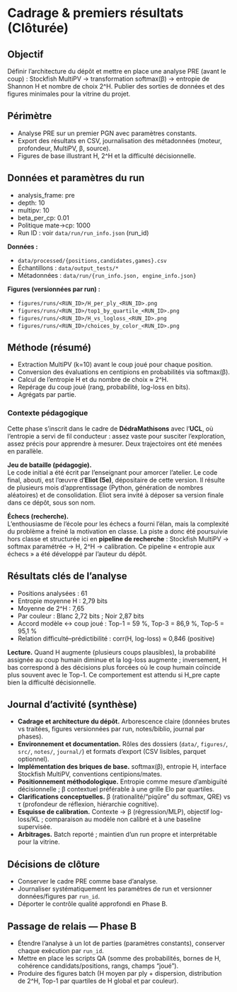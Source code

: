 #  Cadrage & premiers résultats (Clôturée)

## Objectif
Définir l’architecture du dépôt et mettre en place une analyse PRE (avant le coup) : Stockfish MultiPV → transformation softmax(β) → entropie de Shannon H et nombre de choix 2^H. Publier des sorties de données et des figures minimales pour la vitrine du projet.

## Périmètre
- Analyse PRE sur un premier PGN avec paramètres constants.  
- Export des résultats en CSV, journalisation des métadonnées (moteur, profondeur, MultiPV, β, source).  
- Figures de base illustrant H, 2^H et la difficulté décisionnelle.

## Données et paramètres du run
- analysis_frame: pre  
- depth: 10  
- multipv: 10  
- beta_per_cp: 0.01  
- Politique mate→cp: 1000  
- Run ID : voir `data/run/run_info.json` (run_id)

**Données :**
- `data/processed/{positions,candidates,games}.csv`  
- Échantillons : `data/output_tests/*`  
- Métadonnées : `data/run/{run_info.json, engine_info.json}`

**Figures (versionnées par run) :**
- `figures/runs/<RUN_ID>/H_per_ply_<RUN_ID>.png`  
- `figures/runs/<RUN_ID>/top1_by_quartile_<RUN_ID>.png`  
- `figures/runs/<RUN_ID>/H_vs_logloss_<RUN_ID>.png`  
- `figures/runs/<RUN_ID>/choices_by_color_<RUN_ID>.png`

## Méthode (résumé)
- Extraction MultiPV (k=10) avant le coup joué pour chaque position.  
- Conversion des évaluations en centipions en probabilités via softmax(β).  
- Calcul de l’entropie H et du nombre de choix ≈ 2^H.  
- Repérage du coup joué (rang, probabilité, log-loss en bits).  
- Agrégats par partie.

### Contexte pédagogique
Cette phase s’inscrit dans le cadre de **DédraMathisons** avec l’**UCL**, où l’entropie a servi de fil conducteur : assez vaste pour susciter l’exploration, assez précis pour apprendre à mesurer. Deux trajectoires ont été menées en parallèle.

**Jeu de bataille (pédagogie).**  
Le code initial a été écrit par l’enseignant pour amorcer l’atelier. Le code final, abouti, est l’œuvre d’**Eliot (5e)**, dépositaire de cette version. Il résulte de plusieurs mois d’apprentissage (Python, génération de nombres aléatoires) et de consolidation. Eliot sera invité à déposer sa version finale dans ce dépôt, sous son nom.

**Échecs (recherche).**  
L’enthousiasme de l’école pour les échecs a fourni l’élan, mais la complexité du problème a freiné la motivation en classe. La piste a donc été poursuivie hors classe et structurée ici en **pipeline de recherche** : Stockfish MultiPV → softmax paramétrée → H, 2^H → calibration. Ce pipeline « entropie aux échecs » a été développé par l’auteur du dépôt.

## Résultats clés de l’analyse
- Positions analysées : 61  
- Entropie moyenne H : 2,79 bits  
- Moyenne de 2^H : 7,65  
- Par couleur : Blanc 2,72 bits ; Noir 2,87 bits  
- Accord modèle ↔ coup joué : Top-1 = 59 %, Top-3 = 86,9 %, Top-5 = 95,1 %  
- Relation difficulté–prédictibilité : corr(H, log-loss) ≈ 0,846 (positive)

**Lecture.** Quand H augmente (plusieurs coups plausibles), la probabilité assignée au coup humain diminue et la log-loss augmente ; inversement, H bas correspond à des décisions plus forcées où le coup humain coïncide plus souvent avec le Top-1. Ce comportement est attendu si H_pre capte bien la difficulté décisionnelle.

## Journal d’activité (synthèse)
- **Cadrage et architecture du dépôt.** Arborescence claire (données brutes vs traitées, figures versionnées par run, notes/biblio, journal par phases).  
- **Environnement et documentation.** Rôles des dossiers (`data/`, `figures/`, `src/`, `notes/`, `journal/`) et formats d’export (CSV lisibles, parquet optionnel).  
- **Implémentation des briques de base.** softmax(β), entropie H, interface Stockfish MultiPV, conventions centipions/mates.  
- **Positionnement méthodologique.** Entropie comme mesure d’ambiguïté décisionnelle ; β contextuel préférable à une grille Elo par quartiles.  
- **Clarifications conceptuelles.** β (rationalité/“piqûre” du softmax, QRE) vs τ (profondeur de réflexion, hiérarchie cognitive).  
- **Esquisse de calibration.** Contexte → β (régression/MLP), objectif log-loss/KL ; comparaison au modèle non calibré et à une baseline supervisée.  
- **Arbitrages.** Batch reporté ; maintien d’un run propre et interprétable pour la vitrine.

## Décisions de clôture
- Conserver le cadre PRE comme base d’analyse.  
- Journaliser systématiquement les paramètres de run et versionner données/figures par `run_id`.  
- Déporter le contrôle qualité approfondi en Phase B.

## Passage de relais — Phase B
- Étendre l’analyse à un lot de parties (paramètres constants), conserver chaque exécution par `run_id`.  
- Mettre en place les scripts QA (somme des probabilités, bornes de H, cohérence candidats/positions, rangs, champs “joué”).  
- Produire des figures batch (H moyen par ply + dispersion, distribution de 2^H, Top-1 par quartiles de H global et par couleur).
